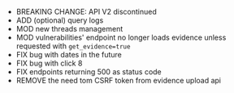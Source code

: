  * BREAKING CHANGE: API V2 discontinued
 * ADD (optional) query logs
 * MOD new threads management
 * MOD vulnerabilities' endpoint no longer loads evidence unless requested with `get_evidence=true`
 * FIX bug with dates in the future
 * FIX bug with click 8
 * FIX endpoints returning 500 as status code
 * REMOVE the need tom CSRF token from evidence upload api
